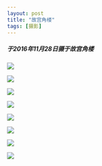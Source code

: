 ```yaml
---
layout: post
title: "故宫角楼"
tags: [摄影]
---
```


##### 于2016年11月28日摄于故宫角楼

![](https://s2.loli.net/2023/10/26/jn2lyWQ4RMpPocv.jpg)

![](https://s2.loli.net/2023/10/26/wDVj8nxbEqohC6v.jpg)

![](https://s2.loli.net/2023/10/26/rwzuYhZ5CoTOXKf.jpg)

![](https://s2.loli.net/2023/10/26/EJgVXASYn2xRUMa.jpg)

![](https://s2.loli.net/2023/10/26/d3f7pWvalUOV9uG.jpg)

![](https://s2.loli.net/2023/10/26/qMIgEQaofXtis1O.jpg)

![](https://s2.loli.net/2023/10/26/YGeohqa5ijmA6MX.jpg)

![](https://s2.loli.net/2023/10/26/RBikbU1vloYQquP.jpg)